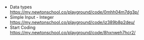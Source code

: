 - Data types https://my.newtonschool.co/playground/code/0mhh04m7dg3p/
- Simple Input - Integer https://my.newtonschool.co/playground/code/iz389b8p2deu/
- Start Coding https://my.newtonschool.co/playground/code/8hxnweh7hcr2/